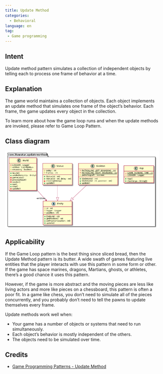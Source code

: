 ```yaml
---  
title: Update Method
categories:
  - Behavioral
language: en
tag:  
 - Game programming
---  
```

  
## Intent  
Update method pattern simulates a collection of independent objects by telling each to process one frame of behavior at a time.

## Explanation
The game world maintains a collection of objects. Each object implements an update method that simulates one frame of the object’s behavior. Each frame, the game updates every object in the collection.

To learn more about how the game loop runs and when the update methods are invoked, please refer to Game Loop Pattern.

## Class diagram
![alt text](./etc/update-method.urm.png "Update Method pattern class diagram")

## Applicability  
If the Game Loop pattern is the best thing since sliced bread, then the Update Method pattern is its butter. A wide swath of games featuring live entities that the player interacts with use this pattern in some form or other. If the game has space marines, dragons, Martians, ghosts, or athletes, there’s a good chance it uses this pattern.

However, if the game is more abstract and the moving pieces are less like living actors and more like pieces on a chessboard, this pattern is often a poor fit. In a game like chess, you don’t need to simulate all of the pieces concurrently, and you probably don’t need to tell the pawns to update themselves every frame.

Update methods work well when:

- Your game has a number of objects or systems that need to run simultaneously.
- Each object’s behavior is mostly independent of the others.
- The objects need to be simulated over time.

## Credits  
  
* [Game Programming Patterns - Update Method](http://gameprogrammingpatterns.com/update-method.html)
